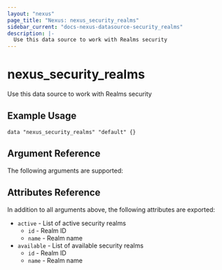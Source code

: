 ```yaml
---
layout: "nexus"
page_title: "Nexus: nexus_security_realms"
sidebar_current: "docs-nexus-datasource-security_realms"
description: |-
  Use this data source to work with Realms security
---
```


# nexus_security_realms

Use this data source to work with Realms security

## Example Usage

```hcl
data "nexus_security_realms" "default" {}
```

## Argument Reference

The following arguments are supported:



## Attributes Reference

In addition to all arguments above, the following attributes are exported:

* `active` - List of active security realms
  * `id` - Realm ID
  * `name` - Realm name
* `available` - List of available security realms
  * `id` - Realm ID
  * `name` - Realm name


